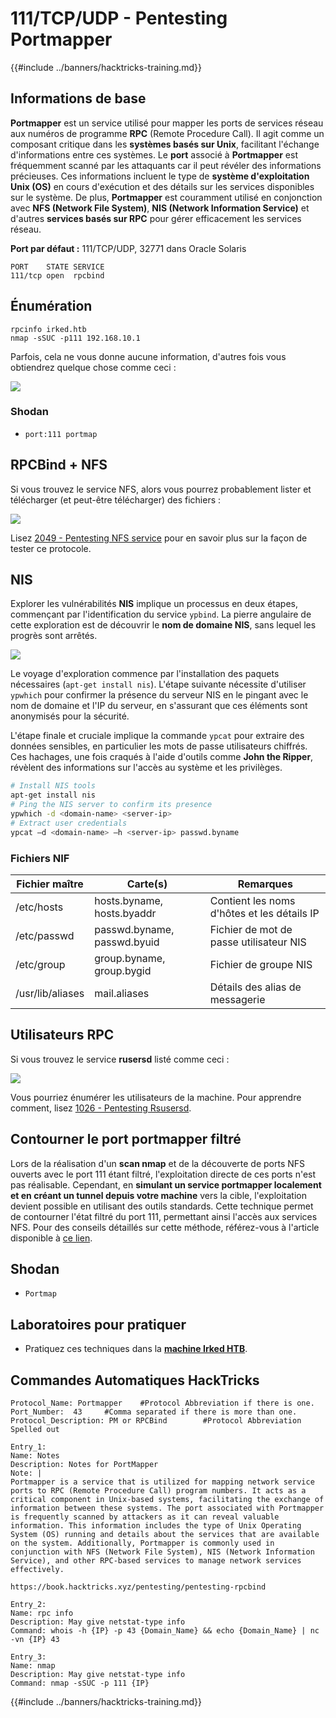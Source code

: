 # 111/TCP/UDP - Pentesting Portmapper

{{#include ../banners/hacktricks-training.md}}

## Informations de base

**Portmapper** est un service utilisé pour mapper les ports de services réseau aux numéros de programme **RPC** (Remote Procedure Call). Il agit comme un composant critique dans les **systèmes basés sur Unix**, facilitant l'échange d'informations entre ces systèmes. Le **port** associé à **Portmapper** est fréquemment scanné par les attaquants car il peut révéler des informations précieuses. Ces informations incluent le type de **système d'exploitation Unix (OS)** en cours d'exécution et des détails sur les services disponibles sur le système. De plus, **Portmapper** est couramment utilisé en conjonction avec **NFS (Network File System)**, **NIS (Network Information Service)** et d'autres **services basés sur RPC** pour gérer efficacement les services réseau.

**Port par défaut :** 111/TCP/UDP, 32771 dans Oracle Solaris
```
PORT    STATE SERVICE
111/tcp open  rpcbind
```
## Énumération
```
rpcinfo irked.htb
nmap -sSUC -p111 192.168.10.1
```
Parfois, cela ne vous donne aucune information, d'autres fois vous obtiendrez quelque chose comme ceci :

![](<../images/image (553).png>)

### Shodan

- `port:111 portmap`

## RPCBind + NFS

Si vous trouvez le service NFS, alors vous pourrez probablement lister et télécharger (et peut-être télécharger) des fichiers :

![](<../images/image (872).png>)

Lisez [2049 - Pentesting NFS service](nfs-service-pentesting.md) pour en savoir plus sur la façon de tester ce protocole.

## NIS

Explorer les vulnérabilités **NIS** implique un processus en deux étapes, commençant par l'identification du service `ypbind`. La pierre angulaire de cette exploration est de découvrir le **nom de domaine NIS**, sans lequel les progrès sont arrêtés.

![](<../images/image (859).png>)

Le voyage d'exploration commence par l'installation des paquets nécessaires (`apt-get install nis`). L'étape suivante nécessite d'utiliser `ypwhich` pour confirmer la présence du serveur NIS en le pingant avec le nom de domaine et l'IP du serveur, en s'assurant que ces éléments sont anonymisés pour la sécurité.

L'étape finale et cruciale implique la commande `ypcat` pour extraire des données sensibles, en particulier les mots de passe utilisateurs chiffrés. Ces hachages, une fois craqués à l'aide d'outils comme **John the Ripper**, révèlent des informations sur l'accès au système et les privilèges.
```bash
# Install NIS tools
apt-get install nis
# Ping the NIS server to confirm its presence
ypwhich -d <domain-name> <server-ip>
# Extract user credentials
ypcat –d <domain-name> –h <server-ip> passwd.byname
```
### Fichiers NIF

| **Fichier maître** | **Carte(s)**                | **Remarques**                     |
| ------------------ | --------------------------- | --------------------------------- |
| /etc/hosts         | hosts.byname, hosts.byaddr  | Contient les noms d'hôtes et les détails IP |
| /etc/passwd        | passwd.byname, passwd.byuid | Fichier de mot de passe utilisateur NIS |
| /etc/group         | group.byname, group.bygid   | Fichier de groupe NIS            |
| /usr/lib/aliases   | mail.aliases                | Détails des alias de messagerie   |

## Utilisateurs RPC

Si vous trouvez le service **rusersd** listé comme ceci :

![](<../images/image (1041).png>)

Vous pourriez énumérer les utilisateurs de la machine. Pour apprendre comment, lisez [1026 - Pentesting Rsusersd](1026-pentesting-rusersd.md).

## Contourner le port portmapper filtré

Lors de la réalisation d'un **scan nmap** et de la découverte de ports NFS ouverts avec le port 111 étant filtré, l'exploitation directe de ces ports n'est pas réalisable. Cependant, en **simulant un service portmapper localement et en créant un tunnel depuis votre machine** vers la cible, l'exploitation devient possible en utilisant des outils standards. Cette technique permet de contourner l'état filtré du port 111, permettant ainsi l'accès aux services NFS. Pour des conseils détaillés sur cette méthode, référez-vous à l'article disponible à [ce lien](https://medium.com/@sebnemK/how-to-bypass-filtered-portmapper-port-111-27cee52416bc).

## Shodan

- `Portmap`

## Laboratoires pour pratiquer

- Pratiquez ces techniques dans la [**machine Irked HTB**](https://app.hackthebox.com/machines/Irked).

## Commandes Automatiques HackTricks
```
Protocol_Name: Portmapper    #Protocol Abbreviation if there is one.
Port_Number:  43     #Comma separated if there is more than one.
Protocol_Description: PM or RPCBind        #Protocol Abbreviation Spelled out

Entry_1:
Name: Notes
Description: Notes for PortMapper
Note: |
Portmapper is a service that is utilized for mapping network service ports to RPC (Remote Procedure Call) program numbers. It acts as a critical component in Unix-based systems, facilitating the exchange of information between these systems. The port associated with Portmapper is frequently scanned by attackers as it can reveal valuable information. This information includes the type of Unix Operating System (OS) running and details about the services that are available on the system. Additionally, Portmapper is commonly used in conjunction with NFS (Network File System), NIS (Network Information Service), and other RPC-based services to manage network services effectively.

https://book.hacktricks.xyz/pentesting/pentesting-rpcbind

Entry_2:
Name: rpc info
Description: May give netstat-type info
Command: whois -h {IP} -p 43 {Domain_Name} && echo {Domain_Name} | nc -vn {IP} 43

Entry_3:
Name: nmap
Description: May give netstat-type info
Command: nmap -sSUC -p 111 {IP}
```
{{#include ../banners/hacktricks-training.md}}
